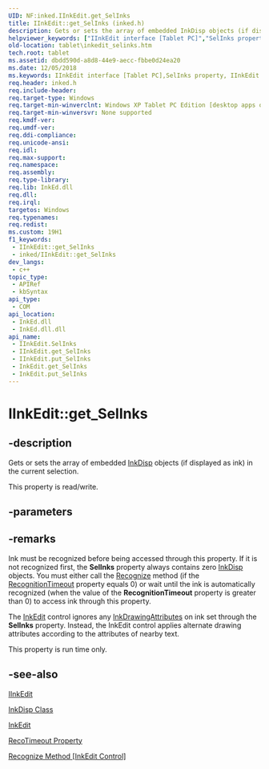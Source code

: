 ```yaml
---
UID: NF:inked.IInkEdit.get_SelInks
title: IInkEdit::get_SelInks (inked.h)
description: Gets or sets the array of embedded InkDisp objects (if displayed as ink) in the current selection.
helpviewer_keywords: ["IInkEdit interface [Tablet PC]","SelInks property","IInkEdit.SelInks","IInkEdit.get_SelInks","IInkEdit::SelInks","IInkEdit::get_SelInks","IInkEdit::put_SelInks","InkEdit.get_SelInks","InkEdit.put_SelInks","SelInks property [Tablet PC]","SelInks property [Tablet PC]","IInkEdit interface","dbdd590d-a8d8-44e9-aecc-fbbe0d24ea20","get_SelInks","inked/IInkEdit::SelInks","inked/IInkEdit::get_SelInks","inked/IInkEdit::put_SelInks","put_SelInks","tablet.inkedit_selinks"]
old-location: tablet\inkedit_selinks.htm
tech.root: tablet
ms.assetid: dbdd590d-a8d8-44e9-aecc-fbbe0d24ea20
ms.date: 12/05/2018
ms.keywords: IInkEdit interface [Tablet PC],SelInks property, IInkEdit.SelInks, IInkEdit.get_SelInks, IInkEdit::SelInks, IInkEdit::get_SelInks, IInkEdit::put_SelInks, InkEdit.get_SelInks, InkEdit.put_SelInks, SelInks property [Tablet PC], SelInks property [Tablet PC],IInkEdit interface, dbdd590d-a8d8-44e9-aecc-fbbe0d24ea20, get_SelInks, inked/IInkEdit::SelInks, inked/IInkEdit::get_SelInks, inked/IInkEdit::put_SelInks, put_SelInks, tablet.inkedit_selinks
req.header: inked.h
req.include-header: 
req.target-type: Windows
req.target-min-winverclnt: Windows XP Tablet PC Edition [desktop apps only]
req.target-min-winversvr: None supported
req.kmdf-ver: 
req.umdf-ver: 
req.ddi-compliance: 
req.unicode-ansi: 
req.idl: 
req.max-support: 
req.namespace: 
req.assembly: 
req.type-library: 
req.lib: InkEd.dll
req.dll: 
req.irql: 
targetos: Windows
req.typenames: 
req.redist: 
ms.custom: 19H1
f1_keywords:
 - IInkEdit::get_SelInks
 - inked/IInkEdit::get_SelInks
dev_langs:
 - c++
topic_type:
 - APIRef
 - kbSyntax
api_type:
 - COM
api_location:
 - InkEd.dll
 - InkEd.dll.dll
api_name:
 - IInkEdit.SelInks
 - IInkEdit.get_SelInks
 - IInkEdit.put_SelInks
 - InkEdit.get_SelInks
 - InkEdit.put_SelInks
---
```


# IInkEdit::get_SelInks


## -description

Gets or sets the array of embedded <a href="/windows/desktop/tablet/inkdisp-class">InkDisp</a> objects (if displayed as ink) in the current selection.



This property is read/write.

## -parameters

## -remarks

Ink must be recognized before being accessed through this property. If it is not recognized first, the <b>SelInks</b> property always contains zero <a href="/windows/desktop/tablet/inkdisp-class">InkDisp</a> objects. You must either call the <a href="/windows/desktop/api/inked/nf-inked-iinkedit-recognize">Recognize</a> method (if the <a href="/windows/desktop/api/inked/nf-inked-iinkedit-get_recognitiontimeout">RecognitionTimeout</a> property equals 0) or wait until the ink is automatically recognized (when the value of the <b>RecognitionTimeout</b> property is greater than 0) to access ink through this property.

The <a href="/windows/desktop/tablet/inkedit-control-reference">InkEdit</a> control ignores any <a href="/windows/desktop/tablet/inkdrawingattributes-class">InkDrawingAttributes</a> on ink set through the <b>SelInks</b> property. Instead, the InkEdit control applies alternate drawing attributes according to the attributes of nearby text.

This property is run time only.

## -see-also

<a href="../inked/nn-inked-iinkedit.md">IInkEdit</a>



<a href="/windows/desktop/tablet/inkdisp-class">InkDisp Class</a>



<a href="/windows/desktop/tablet/inkedit-control-reference">InkEdit</a>



<a href="/windows/desktop/api/inked/nf-inked-iinkedit-get_recognitiontimeout">RecoTimeout Property</a>



<a href="/windows/desktop/api/inked/nf-inked-iinkedit-recognize">Recognize Method [InkEdit Control]</a>
